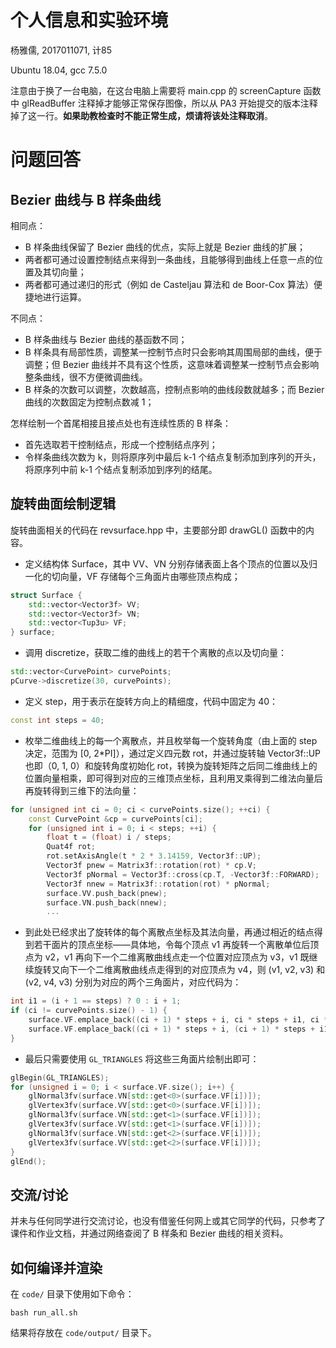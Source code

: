# 个人信息和实验环境

杨雅儒, 2017011071, 计85

Ubuntu 18.04, gcc 7.5.0

注意由于换了一台电脑，在这台电脑上需要将 main.cpp 的 screenCapture 函数中 glReadBuffer 注释掉才能够正常保存图像，所以从 PA3 开始提交的版本注释掉了这一行。**如果助教检查时不能正常生成，烦请将该处注释取消**。

# 问题回答

## Bezier 曲线与 B 样条曲线

相同点：

* B 样条曲线保留了 Bezier 曲线的优点，实际上就是 Bezier 曲线的扩展；
* 两者都可通过设置控制结点来得到一条曲线，且能够得到曲线上任意一点的位置及其切向量；
* 两者都可通过递归的形式（例如 de Casteljau 算法和 de Boor-Cox 算法）便捷地进行运算。

不同点：

* B 样条曲线与 Bezier 曲线的基函数不同；
* B 样条具有局部性质，调整某一控制节点时只会影响其周围局部的曲线，便于调整；但 Bezier 曲线并不具有这个性质，这意味着调整某一控制节点会影响整条曲线，很不方便微调曲线。
* B 样条的次数可以调整，次数越高，控制点影响的曲线段数就越多；而 Bezier 曲线的次数固定为控制点数减 1；

怎样绘制一个首尾相接且接点处也有连续性质的 B 样条： 

* 首先选取若干控制结点，形成一个控制结点序列；
* 令样条曲线次数为 k，则将原序列中最后 k-1 个结点复制添加到序列的开头，将原序列中前 k-1 个结点复制添加到序列的结尾。

## 旋转曲面绘制逻辑

旋转曲面相关的代码在 revsurface.hpp 中，主要部分即 drawGL() 函数中的内容。

* 定义结构体 Surface，其中 VV、VN 分别存储表面上各个顶点的位置以及归一化的切向量，VF 存储每个三角面片由哪些顶点构成；

```C++
struct Surface {
    std::vector<Vector3f> VV;
    std::vector<Vector3f> VN;
    std::vector<Tup3u> VF;
} surface;
```

* 调用 discretize，获取二维的曲线上的若干个离散的点以及切向量：

```C++
std::vector<CurvePoint> curvePoints;
pCurve->discretize(30, curvePoints);
```

* 定义 step，用于表示在旋转方向上的精细度，代码中固定为 40：

```C++
const int steps = 40;
```

* 枚举二维曲线上的每一个离散点，并且枚举每一个旋转角度（由上面的 step 决定，范围为 [0, 2*PI]），通过定义四元数 rot，并通过旋转轴 Vector3f::UP 也即（0, 1, 0）和旋转角度初始化 rot，转换为旋转矩阵之后同二维曲线上的位置向量相乘，即可得到对应的三维顶点坐标，且利用叉乘得到二维法向量后再旋转得到三维下的法向量：

```C++
for (unsigned int ci = 0; ci < curvePoints.size(); ++ci) {
    const CurvePoint &cp = curvePoints[ci];
    for (unsigned int i = 0; i < steps; ++i) {
        float t = (float) i / steps;
        Quat4f rot;
        rot.setAxisAngle(t * 2 * 3.14159, Vector3f::UP);
        Vector3f pnew = Matrix3f::rotation(rot) * cp.V;
        Vector3f pNormal = Vector3f::cross(cp.T, -Vector3f::FORWARD);
        Vector3f nnew = Matrix3f::rotation(rot) * pNormal;
        surface.VV.push_back(pnew);
        surface.VN.push_back(nnew);
        ...
```

* 到此处已经求出了旋转体的每个离散点坐标及其法向量，再通过相近的结点得到若干面片的顶点坐标——具体地，令每个顶点 v1 再旋转一个离散单位后顶点为 v2，v1 再向下一个二维离散曲线点走一个位置对应顶点为 v3，v1 既继续旋转又向下一个二维离散曲线点走得到的对应顶点为 v4，则 (v1, v2, v3) 和 (v2, v4, v3) 分别为对应的两个三角面片，对应代码为：

```C++
int i1 = (i + 1 == steps) ? 0 : i + 1;
if (ci != curvePoints.size() - 1) {
    surface.VF.emplace_back((ci + 1) * steps + i, ci * steps + i1, ci * steps + i);
    surface.VF.emplace_back((ci + 1) * steps + i, (ci + 1) * steps + i1, ci * steps + i1);
}
```

* 最后只需要使用 ``GL_TRIANGLES`` 将这些三角面片绘制出即可：

```c++
glBegin(GL_TRIANGLES);
for (unsigned i = 0; i < surface.VF.size(); i++) {
    glNormal3fv(surface.VN[std::get<0>(surface.VF[i])]);
    glVertex3fv(surface.VV[std::get<0>(surface.VF[i])]);
    glNormal3fv(surface.VN[std::get<1>(surface.VF[i])]);
    glVertex3fv(surface.VV[std::get<1>(surface.VF[i])]);
    glNormal3fv(surface.VN[std::get<2>(surface.VF[i])]);
    glVertex3fv(surface.VV[std::get<2>(surface.VF[i])]);
}
glEnd();
```



## 交流/讨论

并未与任何同学进行交流讨论，也没有借鉴任何网上或其它同学的代码，只参考了课件和作业文档，并通过网络查阅了 B 样条和 Bezier 曲线的相关资料。

## 如何编译并渲染

在 ``code/`` 目录下使用如下命令：

```
bash run_all.sh
```

结果将存放在 ``code/output/`` 目录下。
